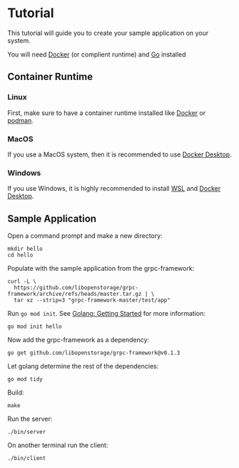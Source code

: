 # Tutorial

This tutorial will guide you to create your sample application on your
system.

You will need [Docker](https://docker.com) (or complient runtime) and [Go](https://go.dev) installed

## Container Runtime

### Linux

First, make sure to have a container runtime installed like [Docker](https://docker.com)
or [podman](https://podman.io).

### MacOS

If you use a MacOS system, then it is recommended to
use [Docker Desktop](https://www.docker.com/products/docker-desktop/).

### Windows

If you use Windows, it is highly recommended to install
[WSL](https://learn.microsoft.com/en-us/windows/wsl/install)
and [Docker Desktop](https://www.docker.com/products/docker-desktop/).

## Sample Application

Open a command prompt and make a new directory:

```
mkdir hello
cd hello
```

Populate with the sample application from the grpc-framework:

```
curl -L \
  https://github.com/libopenstorage/grpc-framework/archive/refs/heads/master.tar.gz | \
  tar xz --strip=3 "grpc-framework-master/test/app"
```

Run `go mod init`. See [Golang: Getting Started](https://go.dev/doc/tutorial/getting-started) for
more information:

```
go mod init hello
```

Now add the grpc-framework as a dependency:

```
go get github.com/libopenstorage/grpc-framework@v0.1.3
```

Let golang determine the rest of the dependencies:

```
go mod tidy
```

Build:

```
make
```

Run the server:

```
./bin/server
```


On another terminal run the client:

```
./bin/client
```
